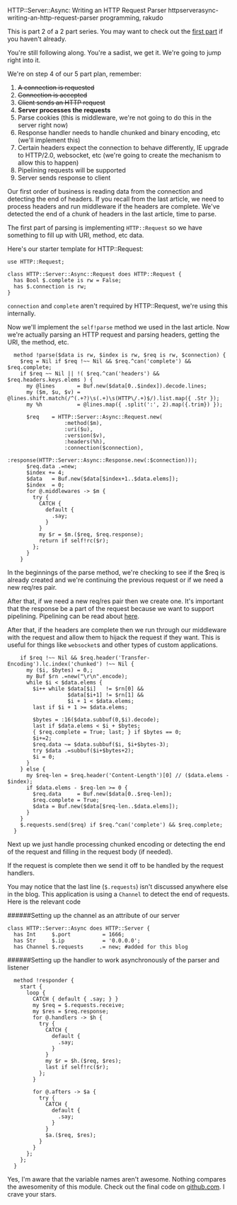 HTTP::Server::Async: Writing an HTTP Request Parser
httpserverasync-writing-an-http-request-parser
programming, rakudo

This is part 2 of a 2 part series.  You may want to check out the [first part](http://deathbyperl6.com/refactoring-httpserverasync/) if you haven't already.

You're still following along.  You're a sadist, we get it.  We're going to jump right into it.

We're on step 4 of our 5 part plan, remember:

1. ~~A connection is requested~~
2. ~~Connection is accepted~~
3. ~~Client sends an HTTP request~~
4. __Server processes the requests__
  1. Parse cookies (this is middleware, we're not going to do this in the server right now)
  2. Response handler needs to handle chunked and binary encoding, etc (we'll implement this)
  3. Certain headers expect the connection to behave differently, IE upgrade to HTTP/2.0, websocket, etc (we're going to create the mechanism to allow this to happen)
  4. Pipelining requests will be supported
5. Server sends response to client

Our first order of business is reading data from the connection and detecting the end of headers.  If you recall from the last article, we need to process headers and run middleware if the headers are complete.  We've detected the end of a chunk of headers in the last article, time to parse.

The first part of parsing is implementing `HTTP::Request` so we have something to fill up with URI, method, etc data.

Here's our starter template for HTTP::Request:

```perl6
use HTTP::Request;

class HTTP::Server::Async::Request does HTTP::Request {
  has Bool $.complete is rw = False;
  has $.connection is rw;
}
```

`connection` and `complete` aren't required by HTTP::Request, we're using this internally.

Now we'll implement the `self!parse` method we used in the last article.  Now we're actually parsing an HTTP request and parsing headers, getting the URI, the method, etc.

```perl6
  method !parse($data is rw, $index is rw, $req is rw, $connection) {
    $req = Nil if $req !~~ Nil && $req.^can('complete') && $req.complete;
    if $req ~~ Nil || !( $req.^can('headers') && $req.headers.keys.elems ) {
      my @lines       = Buf.new($data[0..$index]).decode.lines;
      my ($m, $u, $v) = @lines.shift.match(/^(.+?)\s(.+)\s(HTTP\/.+)$/).list.map({ .Str });
      my %h           = @lines.map({ .split(':', 2).map({.trim}) });

      $req    = HTTP::Server::Async::Request.new(
                  :method($m), 
                  :uri($u), 
                  :version($v), 
                  :headers(%h), 
                  :connection($connection),
                  :response(HTTP::Server::Async::Response.new(:$connection)));
      $req.data .=new;
      $index += 4;
      $data   = Buf.new($data[$index+1..$data.elems]);
      $index  = 0;
      for @.middlewares -> $m {
        try {
          CATCH {
            default {
              .say;
            }
          }
          my $r = $m.($req, $req.response);
          return if self!rc($r);
        };
      }
    }
```

In the beginnings of the parse method, we're checking to see if the $req is already created and we're continuing the previous request or if we need a new req/res pair.  

After that, if we need a new req/res pair then we create one.  It's important that the response be a part of the request because we want to support pipelining.  Pipelining can be read about [here](https://en.wikipedia.org/wiki/HTTP_pipelining).

After that, if the headers are complete then we run through our middleware with the request and allow them to hijack the request if they want.  This is useful for things like `websocket`s and other types of custom applications.

```perl6
    if $req !~~ Nil && $req.header('Transfer-Encoding').lc.index('chunked') !~~ Nil {
      my ($i, $bytes) = 0,;
      my Buf $rn .=new("\r\n".encode);
      while $i < $data.elems {
        $i++ while $data[$i]   != $rn[0] &&
                   $data[$i+1] != $rn[1] &&
                   $i + 1 < $data.elems;
        last if $i + 1 >= $data.elems;

        $bytes = :16($data.subbuf(0,$i).decode);
        last if $data.elems < $i + $bytes;
        { $req.complete = True; last; } if $bytes == 0;
        $i+=2;
        $req.data ~= $data.subbuf($i, $i+$bytes-3);
        try $data .=subbuf($i+$bytes+2);
        $i = 0;
      }
    } else {
      my $req-len = $req.header('Content-Length')[0] // ($data.elems - $index);
      if $data.elems - $req-len >= 0 {
        $req.data     = Buf.new($data[0..$req-len]); 
        $req.complete = True;
        $data = Buf.new($data[$req-len..$data.elems]);
      }
    }
    $.requests.send($req) if $req.^can('complete') && $req.complete;
  }
```

Next up we just handle processing chunked encoding or detecting the end of the request and filling in the request body (if needed).  

If the request is complete then we send it off to be handled by the request handlers.

You may notice that the last line (`$.requests`) isn't discussed anywhere else in the blog.  This application is using a `Channel` to detect the end of requests.  Here is the relevant code

######Setting up the channel as an attribute of our server
```perl6
class HTTP::Server::Async does HTTP::Server {
  has Int     $.port          = 1666;
  has Str     $.ip            = '0.0.0.0';
  has Channel $.requests     .= new; #added for this blog
```
######Setting up the handler to work asynchronously of the parser and listener
```perl6
  method !responder {
    start {
      loop {
        CATCH { default { .say; } }
        my $req = $.requests.receive;
        my $res = $req.response;
        for @.handlers -> $h {
          try {
            CATCH {
              default {
                .say;
              }
            }
            my $r = $h.($req, $res);
            last if self!rc($r);
          };
        }

        for @.afters -> $a {
          try {
            CATCH {
              default {
                .say;
              }
            }
            $a.($req, $res);
          }
        }
      };
    };
  }
```

Yes, I'm aware that the variable names aren't awesome.  Nothing compares the awesomenity of this module.  Check out the final code on [github.com](https://github.com/tony-o/perl6-http-server-async/).  I crave your stars.
